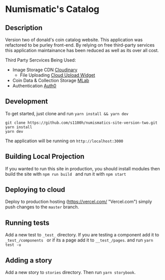 # Numismatic's Catalog

## Description
Version two of donald's coin catalog website. This application was refactored to be purley front-end. By relying on free third-party services this application maintainance has been reduced as well as its over all cost.

Third Party Sercvices Being Used:
* Image Storage CDN [Cloudinary](https://cloudinary.com/ "Cloudinary")
  * File Uploading [Cloud Upload Widget](https://cloudinary.com/documentation/upload_widget "Cloudinary Upload Widget")
* Coin Data & Collection Storage [MLab](https://mlab.com/ "MLab")
* Authentication [Auth0](https://auth0.com/ "Auth0")

## Development

To get started, just clone and run ```yarn install && yarn dev```

```
git clone https://github.com/s1100h/numismatics-site-version-two.git
yarn install
yarn dev

```

The application will be running on ```http://localhost:3000```

## Building Local Projection

If you wanted to run this site in production, you should install modules then build the site with ```npm run build ``` and run it with ``` npm start ```


## Deploying to cloud

Deploy to production hosting (https://vercel.com/ "Vercel.com") simply push changes to the ``` master ``` branch.

## Running tests

Add a new test to ```_test_``` directory. If you are testing a component add it to ```_test_/components ``` or if its a page add it to ``` __test_/pages ```. and run ``` yarn test -u ```


## Adding a story

Add a new story to ```stories``` directory. Then run ``` yarn storybook ```.



